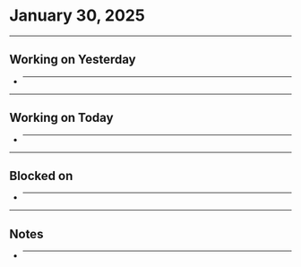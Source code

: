 # January 30, 2025

---

## Working on Yesterday

- ***

---

## Working on Today

- ***

---

## Blocked on

- ***

---

## Notes

- ***
